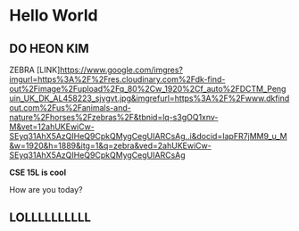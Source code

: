 # Hello World
## DO HEON KIM
ZEBRA
[LINK]https://www.google.com/imgres?imgurl=https%3A%2F%2Fres.cloudinary.com%2Fdk-find-out%2Fimage%2Fupload%2Fq_80%2Cw_1920%2Cf_auto%2FDCTM_Penguin_UK_DK_AL458223_sjvgvt.jpg&imgrefurl=https%3A%2F%2Fwww.dkfindout.com%2Fus%2Fanimals-and-nature%2Fhorses%2Fzebras%2F&tbnid=lq-s3gOQ1xnv-M&vet=12ahUKEwiCw-SEyq31AhX5AzQIHeQ9CpkQMygCegUIARCsAg..i&docid=IapFR7jMM9_u_M&w=1920&h=1889&itg=1&q=zebra&ved=2ahUKEwiCw-SEyq31AhX5AzQIHeQ9CpkQMygCegUIARCsAg

**CSE 15L is cool**

How are you today?

## LOLLLLLLLLLL


